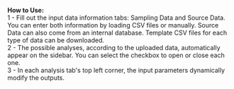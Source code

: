 **How to Use:**  
1 - Fill out the input data information tabs: Sampling Data and Source Data. You can enter both information by loading CSV files or manually. Source Data can also come from an internal database. Template CSV files for each type of data can be downloaded.  
2 - The possible analyses, according to the uploaded data, automatically appear on the sidebar. You can select the checkbox to open or close each one.  
3 - In each analysis tab's top left corner, the input parameters dynamically modify the outputs.  
